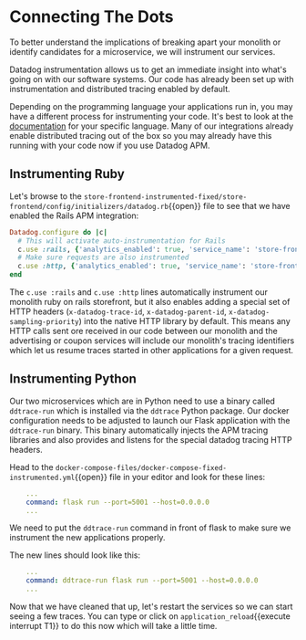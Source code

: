 # Connecting The Dots

To better understand the implications of breaking apart your monolith or identify candidates for a microservice, we will instrument our services.

Datadog instrumentation allows us to get an immediate insight into what's going on with our software systems. Our code has already been set up with instrumentation and distributed tracing enabled by default.

Depending on the programming language your applications run in, you may have a different process for instrumenting your code. It's best to look at the [documentation](https://docs.datadoghq.com/tracing/setup/) for your specific language. Many of our integrations already enable distributed tracing out of the box so you may already have this running with your code now if you use Datadog APM.

## Instrumenting Ruby

Let's browse to the `store-frontend-instrumented-fixed/store-frontend/config/initializers/datadog.rb`{{open}} file to see that we have enabled the Rails APM integration:

```ruby
Datadog.configure do |c|
  # This will activate auto-instrumentation for Rails
  c.use :rails, {'analytics_enabled': true, 'service_name': 'store-frontend', 'cache_service': 'store-frontend-cache', 'database_service': 'store-frontend-sqlite'}
  # Make sure requests are also instrumented
  c.use :http, {'analytics_enabled': true, 'service_name': 'store-frontend'}
end
```

The `c.use :rails` and `c.use :http` lines automatically instrument our monolith ruby on rails storefront, but it also enables adding a special set of HTTP headers (`x-datadog-trace-id`, `x-datadog-parent-id`, `x-datadog-sampling-priority`) into the native HTTP library by default. This means any HTTP calls sent ore received in our code between our monolith and the advertising or coupon services will include our monolith's tracing identifiers which let us resume traces started in other applications for a given request.

## Instrumenting Python

Our two microservices which are in Python need to use a binary called `ddtrace-run` which is installed via the `ddtrace` Python package. Our docker configuration needs to be adjusted to launch our Flask application with the `ddtrace-run` binary. This binary automatically injects the APM tracing libraries and also provides and listens for the special datadog tracing HTTP headers.

Head to the `docker-compose-files/docker-compose-fixed-instrumented.yml`{{open}} file in your editor and look for these lines:

```yaml
    ...
    command: flask run --port=5001 --host=0.0.0.0
    ...
```

We need to put the `ddtrace-run` command in front of flask to make sure we instrument the new applications properly.

The new lines should look like this:

```yaml
    ...
    command: ddtrace-run flask run --port=5001 --host=0.0.0.0
    ...
```

Now that we have cleaned that up, let's restart the services so we can start seeing a few traces. You can type or click on `application_reload`{{execute interrupt T1}} to do this now which will take a little time.
